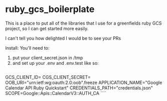 # ruby_gcs_boilerplate
This is a place to put all of the libraries that I use for a greenfields ruby GCS project, so I can get started more easily. 

I can't tell you how delighted I would be to see your PRs

Install:
You'll need to:
1. put your client_secret.json in /tmp 
1. and set up your .env and .env.test like so:
    ````

GCS_CLIENT_ID=
CGS_CLIENT_SECRET=
OOB_URI="urn:ietf:wg:oauth:2.0:oob".freeze
APPLICATION_NAME="Google Calendar API Ruby Quickstart"
CREDENTIALS_PATH="credentials.json"
SCOPE=Google::Apis::CalendarV3::AUTH_CA
    ````

